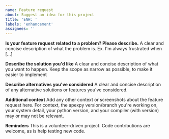```yaml
---
name: Feature request
about: Suggest an idea for this project
title: 'ENH: '
labels: 'enhancement'
assignees: ''
---
```


**Is your feature request related to a problem? Please describe.**
A clear and concise description of what the problem is. Ex. I'm always
frustrated when [...]

**Describe the solution you'd like**
A clear and concise description of what you want to happen.  Keep the scope as
narrow as possible, to make it easier to implement

**Describe alternatives you've considered**
A clear and concise description of any alternative solutions or features you've
considered.

**Additional context**
Add any other context or screenshots about the feature request here.  For context, the apexpy version/branch you're working on, your system detail, your python version, and your compiler (with version) may or may not be relevant.

**Reminders**
This is a volunteer-driven project.  Code contributions are welcome, as is help
testing new code.
